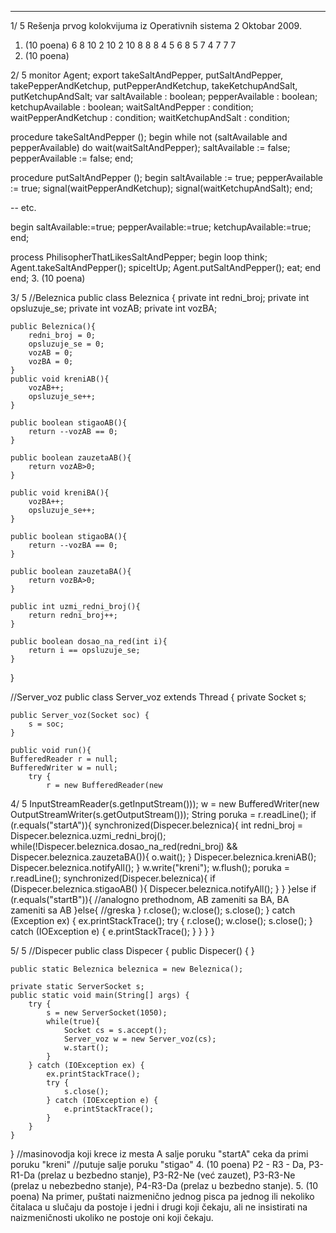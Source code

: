 --------------------------------------------------------------------------------


1/  5 
Rešenja prvog kolokvijuma iz Operativnih sistema 2 
Oktobar 2009. 
1. (10 poena) 
6 8 10 2 10 2 10 8 8 8 
4 5 6 8 5 7 4 7 7 7 
2. (10 poena) 

2/  5 
monitor Agent; 
  export takeSaltAndPepper, 
         putSaltAndPepper, 
         takePepperAndKetchup, 
         putPepperAndKetchup, 
         takeKetchupAndSalt, 
         putKetchupAndSalt; 
  var 
    saltAvailable : boolean; 
    pepperAvailable : boolean; 
    ketchupAvailable : boolean; 
    waitSaltAndPepper : condition; 
    waitPepperAndKetchup : condition; 
    waitKetchupAndSalt : condition; 
  
  procedure takeSaltAndPepper (); 
  begin 
    while not (saltAvailable and pepperAvailable) do 
      wait(waitSaltAndPepper); 
    saltAvailable := false; 
    pepperAvailable := false; 
  end; 
 
  procedure putSaltAndPepper (); 
  begin 
    saltAvailable := true; 
    pepperAvailable := true; 
    signal(waitPepperAndKetchup); 
    signal(waitKetchupAndSalt); 
  end; 
 
  -- etc. 
 
begin 
  saltAvailable:=true; 
  pepperAvailable:=true; 
  ketchupAvailable:=true; 
end; 
 
 
process PhilisopherThatLikesSaltAndPepper; 
begin 
  loop 
    think; 
    Agent.takeSaltAndPepper(); 
    spiceItUp; 
    Agent.putSaltAndPepper(); 
    eat; 
  end 
end; 
3. (10 poena) 

3/  5 
//Beleznica 
public class Beleznica { 
    private int redni_broj; 
    private int opsluzuje_se; 
    private int vozAB; 
    private int vozBA; 
 
    public Beleznica(){ 
        redni_broj = 0; 
        opsluzuje_se = 0; 
        vozAB = 0; 
        vozBA = 0; 
    } 
    public void kreniAB(){ 
        vozAB++; 
        opsluzuje_se++; 
    } 
     
    public boolean stigaoAB(){ 
        return --vozAB == 0; 
    } 
     
    public boolean zauzetaAB(){ 
        return vozAB>0; 
    } 
     
    public void kreniBA(){ 
        vozBA++; 
        opsluzuje_se++; 
    } 
     
    public boolean stigaoBA(){ 
        return --vozBA == 0; 
    } 
     
    public boolean zauzetaBA(){ 
        return vozBA>0; 
    } 
     
    public int uzmi_redni_broj(){ 
        return redni_broj++; 
    } 
     
    public boolean dosao_na_red(int i){ 
        return i == opsluzuje_se; 
    } 
} 
 
//Server_voz 
public class Server_voz extends Thread { 
    private Socket s; 
 
    public Server_voz(Socket soc) { 
        s = soc; 
    }     
 
    public void run(){ 
    BufferedReader r = null; 
    BufferedWriter w = null; 
        try { 
            r = new BufferedReader(new 

4/  5 
InputStreamReader(s.getInputStream())); 
            w = new BufferedWriter(new 
OutputStreamWriter(s.getOutputStream())); 
            String poruka = r.readLine(); 
            if (r.equals("startA")){ 
                synchronized(Dispecer.beleznica){ 
                    int redni_broj = Dispecer.beleznica.uzmi_redni_broj(); 
                    while(!Dispecer.beleznica.dosao_na_red(redni_broj) && 
Dispecer.beleznica.zauzetaBA()){ 
                        o.wait(); 
                    } 
                    Dispecer.beleznica.kreniAB(); 
                    Dispecer.beleznica.notifyAll(); 
                } 
                w.write("kreni"); 
                w.flush(); 
                poruka = r.readLine(); 
                synchronized(Dispecer.beleznica){ 
                    if (Dispecer.beleznica.stigaoAB() ){ 
                        Dispecer.beleznica.notifyAll(); 
                    } 
                } 
            }else if (r.equals("startB")){ 
                //analogno prethodnom, AB zameniti sa BA, BA zameniti sa AB 
            }else{ 
                //greska 
            } 
            r.close(); 
            w.close(); 
            s.close(); 
        } catch (Exception ex) { 
            ex.printStackTrace(); 
            try { 
                r.close(); 
                w.close(); 
                s.close(); 
            } catch (IOException e) { 
                e.printStackTrace(); 
            } 
        } 
    } 
} 

5/  5 
//Dispecer 
public class Dispecer { 
    public Dispecer() { 
    } 
 
    public static Beleznica beleznica = new Beleznica(); 
     
    private static ServerSocket s; 
    public static void main(String[] args) { 
        try { 
            s = new ServerSocket(1050); 
            while(true){ 
                Socket cs = s.accept(); 
                Server_voz w = new Server_voz(cs); 
                w.start(); 
            } 
        } catch (IOException ex) { 
            ex.printStackTrace(); 
            try { 
                s.close(); 
            } catch (IOException e) { 
                e.printStackTrace(); 
            } 
        } 
    } 
} 
//masinovodja koji krece iz mesta A 
salje poruku "startA" 
ceka da primi poruku "kreni" 
//putuje 
salje poruku "stigao" 
4. (10 poena) 
P2 - R3 - Da, P3-R1-Da (prelaz u bezbedno stanje), P3-R2-Ne (već zauzet), P3-R3-Ne (prelaz 
u nebezbedno stanje), P4-R3-Da (prelaz u bezbedno stanje). 
5. (10 poena) 
Na primer, puštati naizmenično jednog pisca pa jednog ili nekoliko čitalaca u slučaju da 
postoje i jedni i drugi koji čekaju, ali ne insistirati na naizmeničnosti ukoliko ne postoje oni 
koji čekaju. 